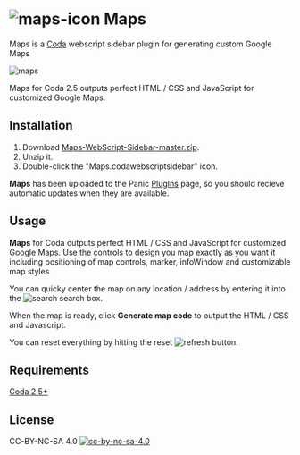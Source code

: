 # ![maps-icon](https://cloud.githubusercontent.com/assets/1267580/25311479/445be468-2802-11e7-9d69-fcd12fea499a.png) Maps

Maps is a [Coda](https://www.panic.com/coda/) webscript sidebar plugin for generating custom Google Maps

![maps](https://cloud.githubusercontent.com/assets/1267580/25311480/44619bec-2802-11e7-95a5-751fe5df5200.png)

Maps for Coda 2.5 outputs perfect HTML / CSS and JavaScript for customized Google Maps.

## Installation

1. Download [Maps-WebScript-Sidebar-master.zip](https://github.com/dgmid/Maps-WebScript-Sidebar/archive/master.zip).
2. Unzip it.
3. Double-click the "Maps.codawebscriptsidebar" icon.

**Maps** has been uploaded to the Panic [PlugIns](https://www.panic.com/coda/plugins.php#Sidebars) page, so you should recieve automatic updates when they are available.

## Usage

**Maps** for Coda outputs perfect HTML / CSS and JavaScript for customized Google Maps. Use the controls to design you map exactly as you want it including positioning of map controls, marker, infoWindow and customizable map styles

You can quicky center the map on any location / address by entering it into the ![search](https://cloud.githubusercontent.com/assets/1267580/25311477/4456098a-2802-11e7-91e9-9a197a479288.png) search box.

When the map is ready, click **Generate map code** to output the HTML / CSS and Javascript.

You can reset everything by hitting the reset ![refresh](https://cloud.githubusercontent.com/assets/1267580/25311478/445780da-2802-11e7-8274-9d2f371a11f1.png) button.

## Requirements

[Coda 2.5+](https://www.panic.com/coda/)

## License

CC-BY-NC-SA 4.0 [![cc-by-nc-sa-4.0](https://i.creativecommons.org/l/by-nc-sa/4.0/80x15.png)](http://creativecommons.org/licenses/by-nc-sa/4.0/)
